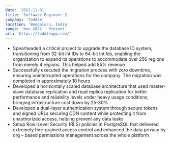 ```yaml
---
date: '2022-11-01'
title: 'Software Engineer 2'
company: 'Toddle'
location: 'Bengaluru, India'
range: 'Nov 2022 - Present'
url: 'https://toddleapp.com/'
---
```


- Spearheaded a critical project to upgrade the database ID system, transitioning from 32-bit int IDs to 64-bit Int Ids, enabling the organization to expand its operations to accommodate over 256 regions from merely 4 regions. This helped add 85% revenue
- Successfully executed the migration process with zero downtime, ensuring uninterrupted operations for the company. The migration was completed in approximately 10 hours
- Developed a horizontally scaled database architecture that used master-slave database replication and read replica replication for better performance and reliability levels under heavy usage conditions, bringing infrastructure cost down by 25-30%
- Developed a dual-layer authentication system through secure tokens and signed URLs securing CDN content while protecting it from unauthorized access, helping prevent any data leaks
- Setup Row-Level Security (RLS) policies in PostgreSQL that delivered extremely fine-grained access control and enhanced the data privacy by org – based permissions management across the whole platform
